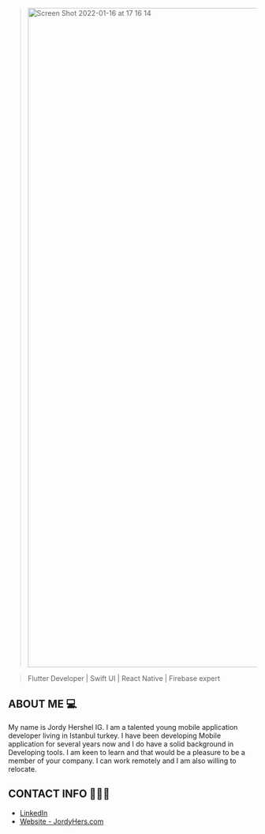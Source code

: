 ><img width="1337" alt="Screen Shot 2022-01-16 at 17 16 14" src="https://user-images.githubusercontent.com/49708438/149663724-b8b71885-ca2e-4412-a312-e9032ca47b6c.png">


> Flutter Developer | Swift UI | React Native | Firebase expert




## ABOUT ME 💻

My name is Jordy Hershel IG. I am a talented young mobile application developer living in Istanbul turkey. I have been developing Mobile application for several years now and I do have a solid background in Developing tools. I am keen to learn and that would be a pleasure to be a member of your company. I can work remotely and I am also willing to relocate. 

## CONTACT INFO 👨🏾‍💼

- [LinkedIn ](www.linkedin.com/in/jordy-hershel-ig)
- [Website - JordyHers.com](https://jordyhers.com/#/)





